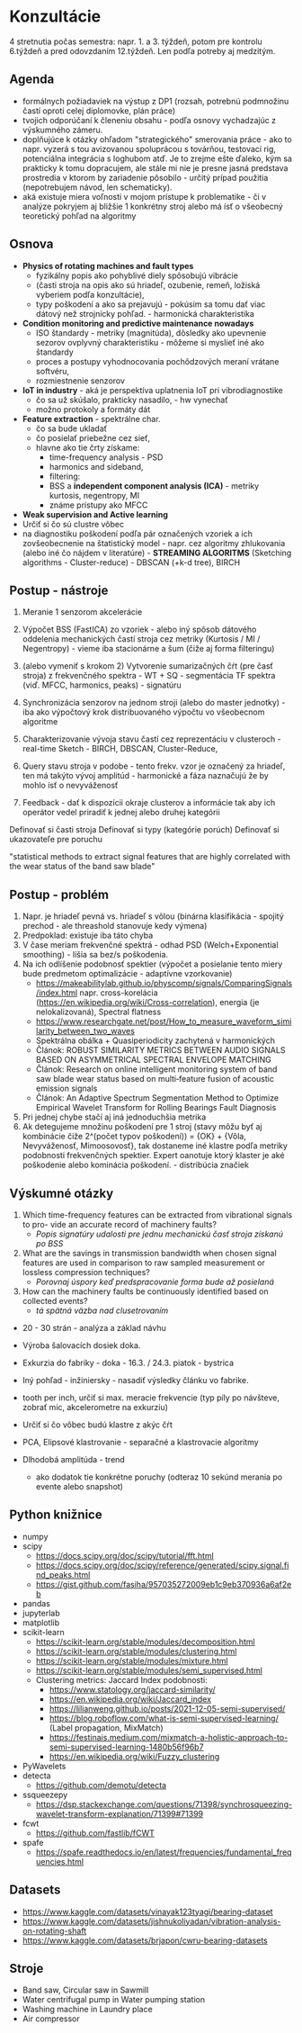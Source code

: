 # Konzultácie
 4 stretnutia počas semestra: napr. 1. a 3. týždeň, potom pre kontrolu 6.týždeň a pred odovzdaním 12.týždeň. Len podľa potreby aj medzitým.


## Agenda

   - formálnych požiadaviek na výstup z DP1 (rozsah, potrebnú podmnožinu častí oproti celej diplomovke, plán práce)
   - tvojich odporúčaní k členeniu obsahu - podľa osnovy vychadzajúc z výskumného zámeru.
   - doplňujúce k otázky ohľadom "strategického" smerovania práce - ako to napr. vyzerá s tou avizovanou spoluprácou s továrňou, testovací rig, potenciálna integrácia s loghubom atď. Je to zrejme ešte ďaleko, kým sa prakticky k tomu dopracujem, ale stále mi nie je presne jasná predstava prostredia v ktorom by zariadenie pôsobilo - určitý prípad použitia (nepotrebujem návod, len schematicky).
   - aká existuje miera voľnosti v mojom prístupe k problematike -  či v analýze pokryjem aj bližšie 1 konkrétny stroj alebo má ísť o všeobecný teoretický pohľad na algoritmy



## Osnova

   - **Physics of rotating machines and fault types**
   		- fyzikálny popis ako pohyblivé diely spôsobujú vibrácie 
   		- (časti stroja na opis ako sú hriadeľ, ozubenie, remeň, ložiská vyberiem podľa konzultácie), 
   		- typy poškodení a ako sa prejavujú - pokúsim sa tomu dať viac dátový než strojnícky pohľad. - harmonická charakteristika
   - **Condition monitoring and predictive maintenance nowadays** 
   		- ISO štandardy - metriky (magnitúda), dôsledky ako upevnenie sezorov ovplyvný charakteristiku - môžeme si myslieť iné ako štandardy
   		- proces a postupy vyhodnocovania pochôdzových meraní vrátane softvéru,
   		- rozmiestnenie senzorov
   - **IoT in industry** - aká je perspektíva uplatnenia IoT pri vibrodiagnostike
   		- čo sa už skúšalo, prakticky nasadilo,  - hw vynechať
   		- možno protokoly a formáty dát 
   - **Feature extraction** - spektrálne char.
   		- čo sa bude ukladať
   		- čo posielať priebežne cez sieť,
   		- hlavne ako tie črty získame:
   			- time-frequency analysis - PSD
   			- harmonics and sideband,
   			- filtering:
   			- BSS a **independent component analysis (ICA)** - metriky kurtosis, negentropy, MI
   			- známe prístupy ako MFCC
   - **Weak supervision and Active learning** 
   - Určiť si čo sú clustre vôbec
   - na diagnostiku poškodení podľa pár označených vzoriek a ich zovšeobecnenie na štatistický model - napr. cez algoritmy zhlukovania (alebo iné čo nájdem v literatúre) - **STREAMING ALGORITMS** (Sketching algorithms - Cluster-reduce) - DBSCAN (+k-d tree), BIRCH
   

## Postup - nástroje

1. Meranie 1 senzorom akcelerácie
2. Výpočet BSS (FastICA) zo vzoriek - alebo iný spôsob dátového oddelenia mechanických častí stroja cez metriky (Kurtosis / MI / Negentropy) - vieme iba stacionárne a šum (čiže aj forma filteringu)
3. (alebo vymeniť s krokom 2) Vytvorenie sumarizačných čŕt (pre časť stroja) z frekvenčného spektra - WT + SQ - segmentácia TF spektra (viď. MFCC, harmonics, peaks) - signatúru

3. Synchronizácia senzorov na jednom stroji (alebo do master jednotky) - iba ako výpočtový krok distribuovaného výpočtu vo všeobecnom algoritme


5. Charakterizovanie vývoja stavu častí cez reprezentáciu v clusteroch - real-time
   Sketch - BIRCH, DBSCAN, Cluster-Reduce, 
6. Query stavu stroja v podobe - tento frekv. vzor je označený za hriadeľ, ten má takýto vývoj amplitúd -  harmonické a fáza naznačujú že by mohlo ísť o nevyváženosť
7. Feedback - dať k dispozícii okraje clusterov a informácie tak aby ich operátor vedel priradiť k jednej alebo druhej kategórii

Definovať si časti stroja
Definovať si typy (kategórie porúch)
Definovať si ukazovateľe pre poruchu

"statistical methods to extract signal features that are highly correlated with the wear status of the band saw blade"

## Postup - problém

1. Napr. je hriadeľ pevná vs. hriadeľ s vôlou (binárna klasifikácia - spojitý prechod - ale threashold stanovuje kedy výmena)
2. Predpoklad: existuje iba táto chyba
3. V čase meriam frekvenčné spektrá - odhad PSD (Welch+Exponential smoothing) - líšia sa bez/s poškodenia.
4. Na ich odlíšenie podobnosť spektier (výpočet a posielanie tento miery bude predmetom optimalizácie - adaptívne vzorkovanie) 
	- https://makeabilitylab.github.io/physcomp/signals/ComparingSignals/index.html napr. cross-korelácia (https://en.wikipedia.org/wiki/Cross-correlation), energia (je nelokalizovaná), Spectral flatness
	- https://www.researchgate.net/post/How_to_measure_waveform_similarity_between_two_waves
	- Spektrálna obálka + Quasiperiodicity zachytená v harmonických
	- Článok: ROBUST SIMILARITY METRICS BETWEEN AUDIO SIGNALS BASED ON ASYMMETRICAL SPECTRAL ENVELOPE MATCHING
	- Článok: Research on online intelligent monitoring system of band saw blade wear status based on multi‑feature fusion of acoustic emission signals
	- Článok: An Adaptive Spectrum Segmentation Method to Optimize Empirical Wavelet Transform for Rolling Bearings Fault Diagnosis
5. Pri jednej chybe stačí aj iná jednoduchšia metrika
6. Ak detegujeme množinu poškodení pre 1 stroj (stavy môžu byť aj kombinácie čiže 2^(počet typov poškodení)) = {OK} + {Vôla, Nevyváženosť, Mimoosovosť}, tak dostaneme iné klastre podľa metriky podobnosti frekvenčných spektier. Expert oanotuje ktorý klaster je aké poškodenie alebo kominácia poškodení. - distribúcia značiek

## Výskumné otázky


1. Which time-frequency features can be extracted from vibrational signals to pro-
vide an accurate record of machinery faults?
	- *Popis signatúry udalosti pre jednu mechanickú časť stroja získanú po BSS*
2. What are the savings in transmission bandwidth when chosen signal features are used in comparison to raw sampled measurement or lossless compression
techniques?
	- *Porovnaj úspory keď predspracovanie forma bude až posielaná*
3. How can the machinery faults be continuously identified based on collected
events?
	- *tá spätná väzba nad clusetrovaním*
	
- 20 - 30 strán - analýza a základ návhu	
- Výroba šalovacích dosiek doka.
- Exkurzia do fabriky - doka - 16.3. / 24.3. piatok - bystrica
- Iný pohľad - inžiniersky - nasadiť výsledky článku vo fabrike.
- tooth per inch, určiť si max. meracie frekvencie (typ píly po návšteve, zobrať mic, akcelerometre na exkurziu)


- Určiť si čo vôbec budú klastre z akýc čŕt
- PCA, Elipsové klastrovanie - separačné a klastrovacie algoritmy
- Dlhodobá amplitúda - trend
	+ ako dodatok tie konkrétne poruchy (odteraz 10 sekúnd merania po evente alebo snapshot)


## Python knižnice
- numpy
- scipy
	+ https://docs.scipy.org/doc/scipy/tutorial/fft.html
	+ https://docs.scipy.org/doc/scipy/reference/generated/scipy.signal.find_peaks.html
	+ https://gist.github.com/fasiha/957035272009eb1c9eb370936a6af2eb
- pandas
- jupyterlab
- matplotlib
- scikit-learn
	+ https://scikit-learn.org/stable/modules/decomposition.html
	+ https://scikit-learn.org/stable/modules/clustering.html
	+ https://scikit-learn.org/stable/modules/mixture.html
	+ https://scikit-learn.org/stable/modules/semi_supervised.html
	+ Clustering metrics: Jaccard Index podobnosti: 
		- https://www.statology.org/jaccard-similarity/
		- https://en.wikipedia.org/wiki/Jaccard_index
		- https://lilianweng.github.io/posts/2021-12-05-semi-supervised/
		- https://blog.roboflow.com/what-is-semi-supervised-learning/ (Label propagation, MixMatch)
		- https://festinais.medium.com/mixmatch-a-holistic-approach-to-semi-supervised-learning-1480b56f96b7
		- https://en.wikipedia.org/wiki/Fuzzy_clustering
- PyWavelets
- detecta
	+ https://github.com/demotu/detecta
- ssqueezepy
	+ https://dsp.stackexchange.com/questions/71398/synchrosqueezing-wavelet-transform-explanation/71399#71399
- fcwt
	+ https://github.com/fastlib/fCWT
- spafe
	+ https://spafe.readthedocs.io/en/latest/frequencies/fundamental_frequencies.html

## Datasets
- https://www.kaggle.com/datasets/vinayak123tyagi/bearing-dataset
- https://www.kaggle.com/datasets/jishnukoliyadan/vibration-analysis-on-rotating-shaft
- https://www.kaggle.com/datasets/brjapon/cwru-bearing-datasets

## Stroje
- Band saw, Circular saw in Sawmill
- Water centrifugal pump in Water pumping station
- Washing machine in Laundry place
- Air compressor
